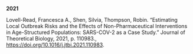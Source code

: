 **2021**

Lovell-Read, Francesca A., Shen, Silvia, Thompson, Robin. “Estimating Local Outbreak Risks and the Effects of Non-Pharmaceutical Interventions in Age-Structured Populations: SARS-COV-2 as a Case Study.” Journal of Theoretical Biology, 2021, p. 110983., https://doi.org/10.1016/j.jtbi.2021.110983.
